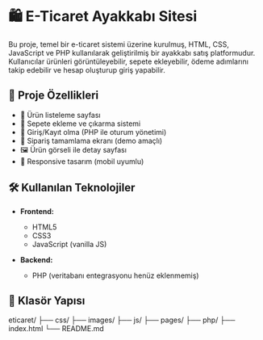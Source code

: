 # 🛍️ E-Ticaret Ayakkabı Sitesi

Bu proje, temel bir e-ticaret sistemi üzerine kurulmuş, HTML, CSS, JavaScript ve PHP kullanılarak geliştirilmiş bir ayakkabı satış platformudur. Kullanıcılar ürünleri görüntüleyebilir, sepete ekleyebilir, ödeme adımlarını takip edebilir ve hesap oluşturup giriş yapabilir.

## 🚀 Proje Özellikleri

- 👟 Ürün listeleme sayfası
- 🛒 Sepete ekleme ve çıkarma sistemi
- 🔐 Giriş/Kayıt olma (PHP ile oturum yönetimi)
- 🧾 Sipariş tamamlama ekranı (demo amaçlı)
- 🖼️ Ürün görseli ile detay sayfası
- 📱 Responsive tasarım (mobil uyumlu)

## 🛠️ Kullanılan Teknolojiler

- **Frontend:**
  - HTML5
  - CSS3
  - JavaScript (vanilla JS)

- **Backend:**
  - PHP (veritabanı entegrasyonu henüz eklenmemiş)

## 📂 Klasör Yapısı

eticaret/
├── css/
├── images/
├── js/
├── pages/
├── php/
├── index.html
└── README.md

